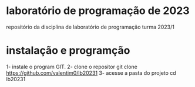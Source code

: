 # laboratório de programação de 2023
repositório da disciplina de laboratório de programação turma 2023/1

# instalação e programção
1- instale o program GIT.
2- clone o repositor 
git clone https://github.com/valentim0/lb20231
3- acesse a pasta do projeto
cd lb20231

